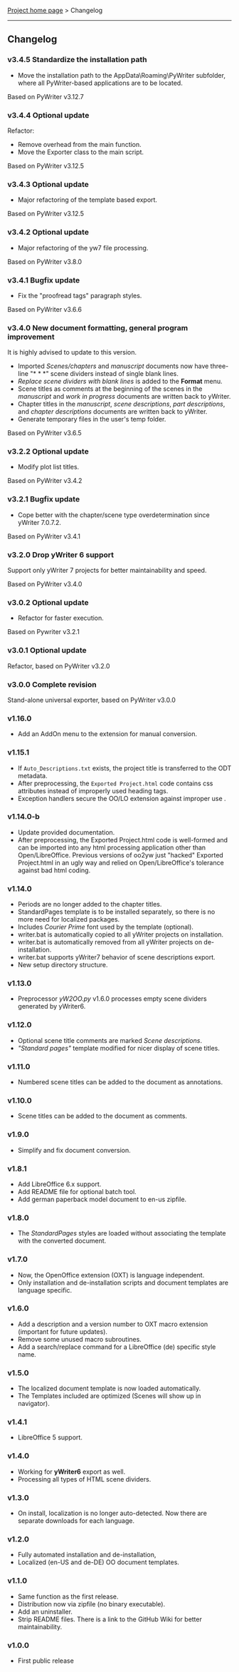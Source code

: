 [Project home page](index) > Changelog

------------------------------------------------------------------------

## Changelog

### v3.4.5 Standardize the installation path

- Move the installation path to the AppData\Roaming\PyWriter subfolder, 
where all PyWriter-based applications are to be located.

Based on PyWriter v3.12.7

### v3.4.4 Optional update

Refactor: 
- Remove overhead from the main function.
- Move the Exporter class to the main script. 

Based on PyWriter v3.12.5

### v3.4.3 Optional update

- Major refactoring of the template based export.

Based on PyWriter v3.12.5

### v3.4.2 Optional update

- Major refactoring of the yw7 file processing.

Based on PyWriter v3.8.0

### v3.4.1 Bugfix update

- Fix the "proofread tags" paragraph styles.

Based on PyWriter v3.6.6

### v3.4.0 New document formatting, general program improvement

It is highly advised to update to this version.

- Imported *Scenes/chapters* and *manuscript* documents now have three-line 
"* * *" scene dividers instead of single blank lines.
- *Replace scene dividers with blank lines* is added to the **Format** menu.
- Scene titles as comments at the beginning of the scenes in the *manuscript* 
and *work in progress* documents are written back to yWriter.
- Chapter titles in the *manuscript*, *scene descriptions*, *part descriptions*,
and *chapter descriptions* documents are written back to yWriter.
- Generate temporary files in the user's temp folder.

Based on PyWriter v3.6.5

### v3.2.2 Optional update

- Modify plot list titles.

Based on PyWriter v3.4.2

### v3.2.1 Bugfix update

- Cope better with the chapter/scene type overdetermination since yWriter 7.0.7.2.

Based on PyWriter v3.4.1

### v3.2.0 Drop yWriter 6 support

Support only yWriter 7 projects for better maintainability and speed.

Based on PyWriter v3.4.0

### v3.0.2 Optional update

- Refactor for faster execution.

Based on Pywriter v3.2.1

### v3.0.1 Optional update
Refactor, based on PyWriter v3.2.0

### v3.0.0 Complete revision

Stand-alone universal exporter, based on PyWriter v3.0.0

### v1.16.0
- Add an AddOn menu to the extension for manual conversion.

### v1.15.1
- If `Auto_Descriptions.txt` exists, the project title is transferred to the ODT metadata.
- After preprocessing, the `Exported Project.html` code contains css attributes instead of improperly used heading tags.
- Exception handlers secure the OO/LO extension against improper use . 

### v1.14.0-b
- Update provided documentation.
- After preprocessing, the Exported Project.html code is well-formed and can be imported into any html processing application other than Open/LibreOffice. Previous versions of oo2yw just "hacked" Exported Project.html in an ugly way and relied on Open/LibreOffice's tolerance against bad html coding.

### v1.14.0
- Periods are no longer added to the chapter titles.
- StandardPages template is to be installed separately, so there is no more need for localized packages.
- Includes _Courier Prime_ font used by the template (optional).
- writer.bat is automatically copied to all yWriter projects on installation.
- writer.bat is automatically removed from all yWriter projects on de-installation.
- writer.bat supports yWriter7 behavior of scene descriptions export.
- New setup directory structure.

### v1.13.0
- Preprocessor _yW2OO.py_ v1.6.0 processes empty scene dividers generated by yWriter6.

### v1.12.0
- Optional scene title comments are marked _Scene descriptions_.
- _"Standard pages"_ template modified for nicer display of scene titles.

### v1.11.0
- Numbered scene titles can be added to the document as annotations. 

### v1.10.0
- Scene titles can be added to the document as comments. 

### v1.9.0
- Simplify and fix document conversion.

### v1.8.1
- Add LibreOffice 6.x support.
- Add README file for optional batch tool.
- Add german paperback model document to en-us zipfile.

### v1.8.0
- The _StandardPages_ styles are loaded without associating the template with the converted document. 

### v1.7.0
- Now, the OpenOffice extension (OXT) is language independent. 
- Only installation and de-installation scripts and document templates are language specific. 

### v1.6.0
- Add a description and a version number to OXT macro extension (important for future updates).
- Remove some unused macro subroutines. 
- Add a search/replace command for a LibreOffice (de) specific style name.

### v1.5.0
- The localized document template is now loaded automatically.
- The Templates included are optimized (Scenes will show up in navigator). 

### v1.4.1
- LibreOffice 5 support.

### v1.4.0
- Working for __yWriter6__ export as well. 
- Processing all types of HTML scene dividers.

### v1.3.0
- On install, localization is no longer auto-detected. Now there are separate downloads for each language. 

### v1.2.0
- Fully automated installation and de-installation,
- Localized (en-US and de-DE) OO document templates.

### v1.1.0

- Same function as the first release.
- Distribution now via zipfile (no binary executable).
- Add an uninstaller.
- Strip README files. There is a link to the GitHub Wiki for better maintainability.

### v1.0.0 
- First public release